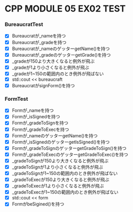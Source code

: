 # CPP MODULE 05 EX02 TEST

### BureaucratTest
- [x] Bureaucratが_nameを持つ
- [x] Bureaucratが_gradeを持つ
- [x] Bureaucratが_nameのゲッターgetName()を持つ
- [x] Bureaucratが_gradeのゲッターgetGrade()を持つ
- [x] _gradeが150より大きくなると例外が飛ぶ
- [x] _gradeが1より小さくなると例外が飛ぶ
- [x] _gradeが1~150の範囲内のとき例外が飛ばない
- [x] std::cout << bureaucraft
- [x] BureaucratがsignForm()を持つ

### FormTest
- [x] Formが_nameを持つ
- [x] Formが_isSignedを持つ
- [x] Formが_gradeToSignを持つ
- [x] Formが_gradeToExecを持つ
- [x] Formが_nameのゲッターgetName()を持つ
- [x] Formが_isSignedのゲッターgetIsSigned()を持つ
- [x] Formが_gradeToSignのゲッターgetGradeToSign()を持つ
- [x] Formが_gradeToExecのゲッターgetGradeToExec()を持つ
- [x] _gradeToSignが150より大きくなると例外が飛ぶ
- [x] _gradeToSignが1より小さくなると例外が飛ぶ
- [x] _gradeToSignが1~150の範囲内のとき例外が飛ばない
- [x] _gradeToExecが150より大きくなると例外が飛ぶ
- [x] _gradeToExecが1より小さくなると例外が飛ぶ
- [x] _gradeToExecが1~150の範囲内のとき例外が飛ばない
- [x] std::cout << form
- [x] FormがbeSigined()を持つ
